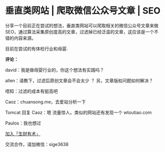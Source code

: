 # 垂直类网站 \| 爬取微信公众号文章 \| SEO

分享一个目前正在尝试的想法，垂直类网站可以爬取相关的微信公众号文章来做SEO，通过算法采集原创度高的文章，过滤掉已经泛滥的文章，这应该是一个不错的内容来源。

目前在尝试的有体检行业和母婴.

**评论：**

david：我是做母婴行业的，你这个想法有实践吗？

allen：请教下，过滤后原创文章会不会太少 ？ 另，文章版权问题如何解决？

唔知：过滤的成本有挺高吧

Caoz：chuansong.me，去爱站分析一下

Tomcat 回复 Caoz：嗯 流量惊人。类似的网站还有发现一个 wtoutiao.com

Paulos：我也想过

[加入「生财有术」](https://www.ilangcai.com/jiaru/)

交流合作，请加微信：sige3638

